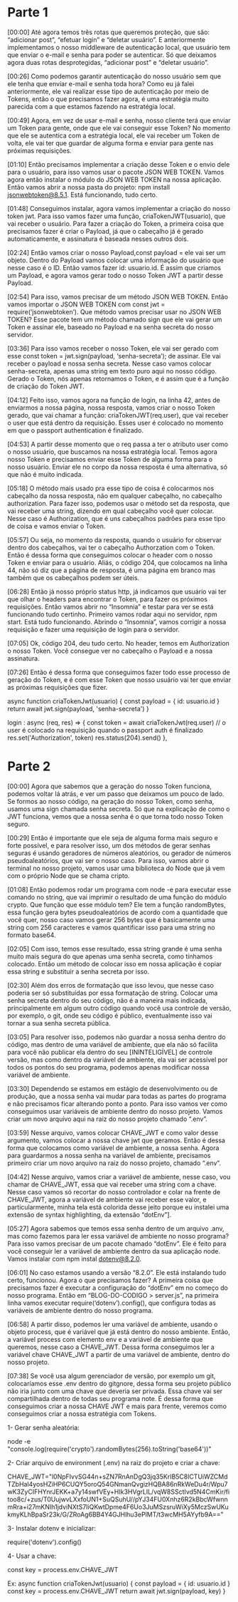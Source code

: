 # Parte 1

[00:00] Até agora temos três rotas que queremos proteção, que são: “adicionar post”, “efetuar login” e “deletar usuário”. E anteriormente implementamos o nosso middleware de autenticação local, que usuário tem que enviar o e-mail e senha para poder se autenticar. Só que deixamos agora duas rotas desprotegidas, “adicionar post” e “deletar usuário”.

[00:26] Como podemos garantir autenticação do nosso usuário sem que ele tenha que enviar e-mail e senha toda hora? Como eu já falei anteriormente, ele vai realizar esse tipo de autenticação por meio de Tokens, então o que precisamos fazer agora, é uma estratégia muito parecida com a que estamos fazendo na estratégia local.

[00:49] Agora, em vez de usar e-mail e senha, nosso cliente terá que enviar um Token para gente, onde que ele vai conseguir esse Token? No momento que ele se autentica com a estratégia local, ele vai receber um Token de volta, ele vai ter que guardar de alguma forma e enviar para gente nas próximas requisições.

[01:10] Então precisamos implementar a criação desse Token e o envio dele para o usuário, para isso vamos usar o pacote JSON WEB TOKEN. Vamos agora então instalar o módulo do JSON WEB TOKEN na nossa aplicação. Então vamos abrir a nossa pasta do projeto: npm install jsonwebtoken@8.5.1. Está funcionando, tudo certo.

[01:48] Conseguimos instalar, agora vamos implementar a criação do nosso token jwt. Para isso vamos fazer uma função, criaTokenJWT(usuario), que vai receber o usuário. Para fazer a criação do Token, a primeira coisa que precisamos fazer é criar o Payload, já que o cabeçalho já é gerado automaticamente, e assinatura é baseada nesses outros dois.

[02:24] Então vamos criar o nosso Payload,const payload = ele vai ser um objeto. Dentro do Payload vamos colocar uma informação do usuário que nesse caso é o ID. Então vamos fazer id: usuario.id. É assim que criamos um Payload, e agora vamos gerar todo o nosso Token JWT a partir desse Payload.

[02:54] Para isso, vamos precisar de um método JSON WEB TOKEN. Então vamos importar o JSON WEB TOKEN com const jwt = require(‘jsonwebtoken’). Que método vamos precisar usar no JSON WEB TOKEN? Esse pacote tem um método chamado sign que ele vai gerar um Token e assinar ele, baseado no Payload e na senha secreta do nosso servidor.

[03:36] Para isso vamos receber o nosso Token, ele vai ser gerado com esse const token = jwt.sign(payload, ‘senha-secreta’); de assinar. Ele vai receber o payload e nossa senha secreta. Nesse caso vamos colocar senha-secreta, apenas uma string em texto puro aqui no nosso código. Gerado o Token, nós apenas retornamos o Token, e é assim que é a função de criação do Token JWT.

[04:12] Feito isso, vamos agora na função de login, na linha 42, antes de enviarmos a nossa página, nossa resposta, vamos criar o nosso Token gerado, que vai chamar a função: criaTokenJWT(req.user), que vai receber o user que está dentro da requisição. Esses user é colocado no momento em que o passport authentication é finalizado.

[04:53] A partir desse momento que o req passa a ter o atributo user como o nosso usuário, que buscamos na nossa estratégia local. Temos agora nosso Token e precisamos enviar esse Token de alguma forma para o nosso usuário. Enviar ele no corpo da nossa resposta é uma alternativa, só que não é muito indicada.

[05:18] O método mais usado pra esse tipo de coisa é colocarmos nos cabeçalho da nossa resposta, não em qualquer cabeçalho, no cabeçalho authorization. Para fazer isso, podemos usar o método set da resposta, que vai receber uma string, dizendo em qual cabeçalho você quer colocar. Nesse caso é Authorization, que é uns cabeçalhos padrões para esse tipo de coisa e vamos enviar o Token.

[05:57] Ou seja, no momento da resposta, quando o usuário for observar dentro dos cabeçalhos, vai ter o cabeçalho Authorzation com o Token. Então é dessa forma que conseguimos colocar o header com o nosso Token e enviar para o usuário. Aliás, o código 204, que colocamos na linha 44, não só diz que a página de resposta, é uma página em branco mas também que os cabeçalhos podem ser úteis.

[06:28] Então já nosso próprio status http, já indicamos que usuário vai ter que olhar o headers para encontrar o Token, para fazer os próximos requisições. Então vamos abrir no “Insomnia” e testar para ver se está funcionando tudo certinho. Primeiro vamos rodar aqui no servidor, npm start. Está tudo funcionando. Abrindo o “Insomnia”, vamos corrigir a nossa requisição e fazer uma requisição de login para o servidor.

[07:05] Ok, código 204, deu tudo certo. No header, temos em Authorization o nosso Token. Você consegue ver no cabeçalho o Payload e a nossa assinatura.

[07:26] Então é dessa forma que conseguimos fazer todo esse processo de geração do Token, e é com esse Token que nosso usuário vai ter que enviar as próximas requisições que fizer.


async function criaTokenJwt(usuario) {
  const payload = { id: usuario.id }
  return await jwt.sign(payload, 'senha-secreta')
}


login : async (req, res) => {
    const token = await criaTokenJwt(req.user) // o user é colocado na requisição quando o passport auth é finalizado
    res.set('Authorization', token)
    res.status(204).send()
  },



# Parte 2

[00:00] Agora que sabemos que a geração do nosso Token funciona, podemos voltar lá atrás, e ver um passo que deixamos um pouco de lado. Se formos ao nosso código, na geração do nosso Token, como senha, usamos uma sign chamada senha secreta. Só que na explicação de como o JWT funciona, vemos que a nossa senha é o que torna todo nosso Token seguro.

[00:29] Então é importante que ele seja de alguma forma mais seguro e forte possível, e para resolver isso, um dos métodos de gerar senhas seguras é usando geradores de números aleatórios, ou gerador de números pseudoaleatórios, que vai ser o nosso caso. Para isso, vamos abrir o terminal no nosso projeto, vamos usar uma biblioteca do Node que já vem com o próprio Node que se chama cripto.

[01:08] Então podemos rodar um programa com node -e para executar esse comando no string, que vai imprimir o resultado de uma função do módulo crypto. Que função que esse módulo tem? Ele tem a função randomBytes, essa função gera bytes pseudoaleatórios de acordo com a quantidade que você quer, nosso caso vamos gerar 256 bytes que é basicamente uma string com 256 caracteres e vamos quantificar isso para uma string no formato base64.

[02:05] Com isso, temos esse resultado, essa string grande é uma senha muito mais segura do que apenas uma senha secreta, como tínhamos colocado. Então um método de colocar isso em nossa aplicação é copiar essa string e substituir a senha secreta por isso.

[02:30] Além dos erros de formatação que isso levou, que nesse caso poderia ser só substituídas por essa formatação de string. Colocar uma senha secreta dentro do seu código, não é a maneira mais indicada, principalmente em algum outro código quando você usa controle de versão, por exemplo, o git, onde seu código é público, eventualmente isso vai tornar a sua senha secreta pública.

[03:05] Para resolver isso, podemos não guardar a nossa senha dentro do código, mas dentro de uma variável de ambiente, que ela não só facilita para você não publicar ela dentro do seu [ININTELIGÍVEL] de controle versão, mas como dentro da variável de ambiente, ela vai ser acessível por todos os pontos do seu programa, podemos apenas modificar nossa variável de ambiente.

[03:30] Dependendo se estamos em estágio de desenvolvimento ou de produção, que a nossa senha vai mudar para todas as partes do programa e não precisamos ficar alterando ponto a ponto. Para isso vamos ver como conseguimos usar variáveis de ambiente dentro do nosso projeto. Vamos criar um novo arquivo aqui na raiz do nosso projeto chamado “.env”.

[03:59] Nesse arquivo, vamos colocar CHAVE_JWT e como valor desse argumento, vamos colocar a nossa chave jwt que geramos. Então é dessa forma que colocamos como variável de ambiente, a nossa senha. Agora para guardarmos a nossa senha na variável de ambiente, precisamos primeiro criar um novo arquivo na raiz do nosso projeto, chamado “.env”.

[04:42] Nesse arquivo, vamos criar a variável de ambiente, nesse caso, vou chamar de CHAVE_JWT, essa que vai receber uma string com a chave. Nesse caso vamos só recortar do nosso controlador e colar na frente de CHAVE_JWT, agora a variável de ambiente vai receber esse valor, e particularmente, minha tela está colorida desse jeito porque eu instalei uma extensão de syntax highlighting, da extensão “dotEnv”].

[05:27] Agora sabemos que temos essa senha dentro de um arquivo .anv, mas como fazemos para ler essa variável de ambiente no nosso programa? Para isso vamos precisar de um pacote chamado “dotEnv”. Ele é feito para você conseguir ler a variável de ambiente dentro da sua aplicação node. Vamos instalar com npm instal dotenv@8.2.0.

[06:01] No caso estamos usando a versão “8.2.0”. Ele está instalando tudo certo, funcionou. Agora o que precisamos fazer? A primeira coisa que precisamos fazer é executar a configuração do “dotEnv” em no começo do nosso programa. Então em “BLOG-DO-CODIGO > server.js”, na primeira linha vamos executar require(‘dotenv’).config(), que configura todas as variáveis de ambiente dentro do nosso programa.

[06:58] A partir disso, podemos ler uma variável de ambiente, usando o objeto process, que é variável que já está dentro do nosso ambiente. Então, a variável process com elemento env e a variável de ambiente que queremos, nesse caso a CHAVE_JWT. Dessa forma conseguimos ler a variável chave CHAVE_JWT a partir de uma variável de ambiente, dentro do nosso projeto.

[07:38] Se você usa algum gerenciador de versão, por exemplo um git, colocaríamos esse .env dentro do gitgnore, dessa forma seu projeto público não iria junto com uma chave que deveria ser privada. Essa chave vai ser compartilhada dentro de todas seu programa note. É dessa forma que conseguimos criar a nossa CHAVE JWT e mais para frente, veremos como conseguimos criar a nossa estratégia com Tokens.



1- Gerar senha aleatória:

node -e "console.log(require('crypto').randomBytes(256).toString('base64'))"

2- Criar arquivo de environment (.env) na raiz do projeto e criar a chave:

CHAVE_JWT="l0NpFIvvSG44n+sZN7RnAnDgQ3jq35KrIB5C8lCTUiWZCMdTZbHal4yosHZiHP6CUQY5oroQ54GNmanQvgizHQBA86nRkWeDu4r/Wpu7wK3ZyCIFHYnrJEKK+a7y14swfVEy+HIk3HVgrLIL/vqW8SSctIvd5N4CmKir/fitoo8c/+zus/T0UujwvLXxfoUN1+SuQSuhU//pYJ34FU0Xnhz6R2kBbcWfwnnmRra+i27mKNIh1jdviNXtS7IiQKwtDpme4F6Uo3JuMSzsruWiXy5MczSwUKukmyKLhBpaSr23k/G/ZRoAg6BB4Y4GJHlhu3ePlMT/t3wcMH5AYyfb9A=="

3- Instalar dotenv e inicializar:

require('dotenv').config()

4- Usar a chave:

const key = process.env.CHAVE_JWT


Ex: 
async function criaTokenJwt(usuario) {
  const payload = { id: usuario.id }
  const key = process.env.CHAVE_JWT
  return await jwt.sign(payload, key) 
}
